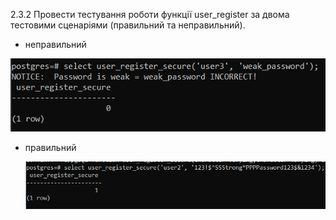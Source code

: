 2.3.2 Провести тестування роботи функції user_register за двома тестовими сценаріями (правильний та неправильний).

- неправильний

![Alt text](./images/failed_secure_password.png)

- правильний

  ![Alt text](./images/success_secure_password.png)
